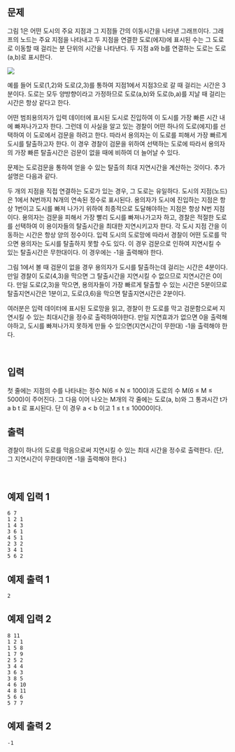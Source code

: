 ## 문제
그림 1은 어떤 도시의 주요 지점과 그 지점들 간의 이동시간을 나타낸 그래프이다. 그래프의 노드는 주요 지점을 나타내고  두 지점을 연결한 도로(에지)에 표시된 수는 그 도로로 이동할 때 걸리는 분 단위의 시간을 나타낸다. 두 지점 a와 b를 연결하는 도로는 도로(a,b)로 표시한다.

<img src = "https://upload.acmicpc.net/9f97f43f-357d-4818-8f7e-47b6a34cc52b/-/preview/">

예를 들어 도로(1,2)와 도로(2,3)를 통하여 지점1에서 지점3으로 갈 때 걸리는 시간은 3분이다. 도로는 모두 양방향이라고 가정하므로 도로(a,b)와 도로(b,a)를 지날 때 걸리는 시간은 항상 같다고 한다.

어떤 범죄용의자가 입력 데이터에 표시된 도시로 진입하여 이 도시를 가장 빠른 시간 내에 빠져나가고자 한다. 그런데 이 사실을 알고 있는 경찰이 어떤 하나의 도로(에지)를 선택하여 이 도로에서 검문을 하려고 한다. 따라서 용의자는 이 도로를 피해서 가장 빠르게 도시를 탈출하고자 한다. 이 경우 경찰이 검문을 위하여 선택하는 도로에 따라서 용의자의 가장 빠른 탈출시간은 검문이 없을 때에 비하여 더 늘어날 수 있다.

문제는 도로검문을 통하여 얻을 수 있는 탈출의 최대 지연시간을 계산하는 것이다. 추가설명은 다음과 같다.

두 개의 지점을 직접 연결하는 도로가 있는 경우, 그 도로는 유일하다. 
도시의 지점(노드)은 1에서 N번까지  N개의 연속된 정수로 표시된다.
용의자가 도시에 진입하는 지점은  항상 1번이고 도시를 빠져 나가기 위하여 최종적으로 도달해야하는 지점은 항상 N번 지점이다.
용의자는 검문을 피해서 가장  빨리 도시를 빠져나가고자 하고, 경찰은 적절한 도로를 선택하여 이 용이자들의 탈출시간을 최대한 지연시키고자 한다.
각 도시 지점 간을 이동하는 시간은 항상 양의 정수이다.
입력 도시의 도로망에 따라서 경찰이 어떤 도로를 막으면 용의자는 도시를 탈출하지 못할 수도 있다. 이 경우 검문으로 인하여 지연시킬 수 있는 탈출시간은 무한대이다. 이 경우에는 -1을 출력해야 한다.

그림 1에서 볼 때 검문이 없을 경우 용의자가 도시를 탈출하는데 걸리는 시간은 4분이다. 만일 경찰이 도로(4,3)을 막으면 그 탈출시간을 지연시킬 수 없으므로 지연시간은 0이다. 만일 도로(2,3)을 막으면, 용의자들이 가장 빠르게 탈출할 수 있는 시간은 5분이므로 탈출지연시간은 1분이고, 도로(3,6)을 막으면 탈출지연시간은 2분이다.

여러분은 입력 데이터에 표시된 도로망을 읽고, 경찰이 한 도로를 막고 검문함으로써 지연시킬 수 있는 최대시간을 정수로 출력하여야한다. 만일 지연효과가 없으면 0을 출력해야하고, 도시를 빠져나가지 못하게 만들 수 있으면(지연시간이 무한대) -1을 출력해야 한다.

<br>

## 입력
첫 줄에는 지점의 수를 나타내는 정수  N(6 ≤ N ≤ 1000)과 도로의 수 M(6 ≤ M ≤ 5000)이 주어진다. 그 다음 이어 나오는 M개의 각 줄에는 도로(a, b)와 그 통과시간 t가 a b t 로 표시된다. 단 이 경우 a < b 이고 1 ≤ t ≤ 10000이다.

## 출력
경찰이 하나의 도로를 막음으로써 지연시킬 수 있는 최대 시간을 정수로 출력한다. (단, 그 지연시간이 무한대이면 -1을 출력해야 한다.)

<br>

## 예제 입력 1

```
6 7
1 2 1
1 4 3
3 6 1
4 5 1
2 3 2
3 4 1
5 6 2

```

## 예제 출력 1

```
2

```

## 예제 입력 2

```
8 11
1 2 1
1 5 8
1 7 9
2 5 2
3 4 4
3 6 3
3 8 5
4 6 10
4 8 11
5 6 6
5 7 7

```

## 예제 출력 2

```
-1
```